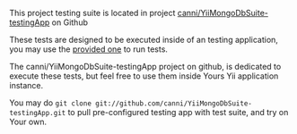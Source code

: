 This project testing suite is located in project [canni/YiiMongoDbSuite-testingApp](https://github.com/canni/YiiMongoDbSuite-testingApp)
on Github

These tests are designed to be executed inside of an testing application,
you may use the [provided one](https://github.com/canni/YiiMongoDbSuite-testingApp) to run tests.

The canni/YiiMongoDbSuite-testingApp project on github, is dedicated to execute these tests, but feel free to
use them inside Yours Yii application instance.

You may do `git clone git://github.com/canni/YiiMongoDbSuite-testingApp.git` to pull pre-configured
testing app with test suite, and try on Your own.